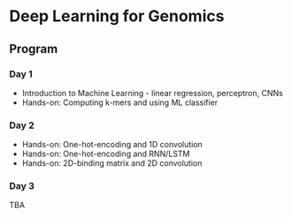 # Deep Learning for Genomics

## Program

### Day 1
- Introduction to Machine Learning - linear regression, perceptron, CNNs
- Hands-on: Computing k-mers and using ML classifier

### Day 2
- Hands-on: One-hot-encoding and 1D convolution
- Hands-on: One-hot-encoding and RNN/LSTM
- Hands-on: 2D-binding matrix and 2D convolution

### Day 3
TBA
